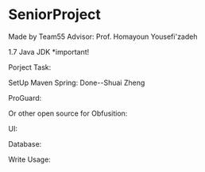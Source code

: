 # SeniorProject
Made by Team55 Advisor: Prof. Homayoun Yousefi'zadeh

1.7 Java JDK *important!

 Porject Task:

 SetUp Maven Spring: Done--Shuai Zheng

 ProGuard:

 Or other open source for Obfusition:

 UI:

 Database:

 Write Usage:


